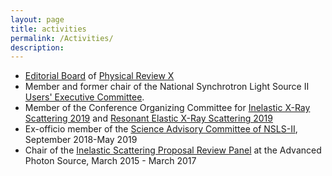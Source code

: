 ```yaml
---
layout: page
title: activities
permalink: /Activities/
description:
---
```


* [Editorial Board](https://journals.aps.org/prx/staff) of [Physical Review X](https://journals.aps.org/prx/)
* Member and former chair of the National Synchrotron Light Source II [Users' Executive Committee](http://nslsuec.org/).
* Member of the Conference Organizing Committee for [Inelastic X-Ray Scattering 2019](https://www.bnl.gov/ixs2019) and [Resonant Elastic X-Ray Scattering 2019](https://www.bnl.gov/rexs2019/)
* Ex-officio member of the [Science Advisory Committee of NSLS-II](https://www.bnl.gov/nsls2/committees/), September 2018-May 2019
* Chair of the [Inelastic Scattering Proposal Review Panel](https://www.aps.anl.gov/About/Committees/Proposal-Review-Panels) at the Advanced Photon Source, March 2015 -
March 2017
